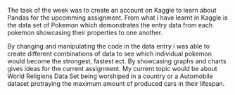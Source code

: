 The task of the week was to create an account on Kaggle to learn about Pandas for the upcomming assignment. From what i have learnt in Kaggle is the data set of Pokemon which demonstrates the entry data from each pokemon showcasing their properties to one another.

By changing and manipulating the code in the data entry i was able to create different combinations of data to see which individual pokemon would become the strongest, fastest ect. By showcasing graphs and charts gives ideas for the current assignment.
My current topic would be about World Religions Data Set being worshiped in a country or a Automobile dataset protraying the maximum amount of produced cars in their lifespan.